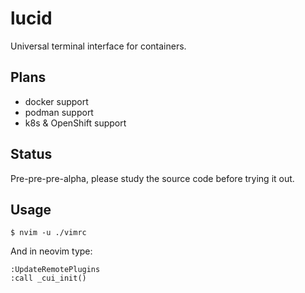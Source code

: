 # lucid
Universal terminal interface for containers.


## Plans

* docker support
* podman support
* k8s & OpenShift support


## Status

Pre-pre-pre-alpha, please study the source code before trying it out.


## Usage

```
$ nvim -u ./vimrc
```

And in neovim type:

```
:UpdateRemotePlugins
:call _cui_init()
```

